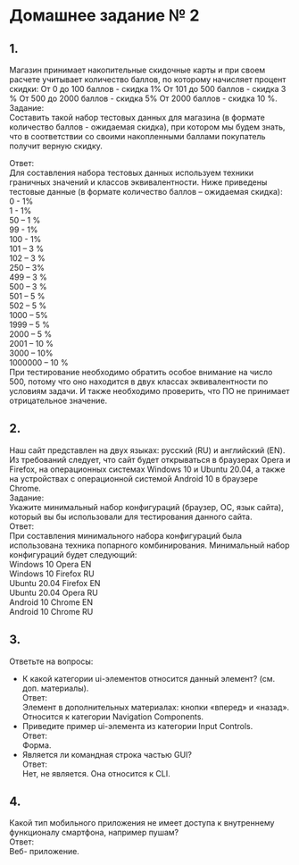 # Домашнее задание № 2

## 1.  
Магазин принимает накопительные скидочные карты и при своем расчете учитывает количество баллов, по которому начисляет процент скидки: От 0 до 100 баллов - скидка 1% От 101 до 500 баллов - скидка 3 % От 500 до 2000 баллов - скидка 5% От 2000 баллов - скидка 10 %.  
Задание:  
Составить такой набор тестовых данных для магазина (в формате количество баллов - ожидаемая скидка), при котором мы будем знать, что в соответствии со своими накопленными баллами покупатель получит верную скидку. 
  
Ответ:  
Для составления набора тестовых данных используем техники граничных значений и классов эквивалентности. Ниже приведены тестовые данные (в формате количество баллов – ожидаемая скидка):  
 0 - 1%  
 1 - 1%  
50 – 1 %  
99 - 1%  
100 - 1%  
101 – 3 %  
102 – 3 %  
250 – 3%  
499 – 3 %  
500 – 3 %  
501 – 5 %  
502 – 5 %  
1000 – 5%  
1999 – 5 %  
2000 – 5 %  
2001 – 10 %  
3000 – 10%  
1000000 – 10 %  
При тестирование необходимо обратить особое внимание на число 500, потому что оно находится в двух классах эквивалентности по условиям задачи. И также необходимо проверить, что ПО не принимает отрицательное значение.  

## 2. 
Наш сайт представлен на двух языках: русский (RU) и английский (EN). Из требований следует, что сайт будет открываться в браузерах Opera и Firefox, на операционных системах Windows 10 и Ubuntu 20.04, а также на устройствах с операционной системой Android 10 в браузере Chrome.   
Задание:  
Укажите минимальный набор конфигураций (браузер, ОС, язык сайта), который вы бы использовали для тестирования данного сайта.  
Ответ:  
При составления минимального набора конфигураций была использована техника попарного комбинирования.  Минимальный набор конфигураций будет следующий:  
Windows 10 	Opera	EN  
Windows 10 	Firefox	RU  
Ubuntu 20.04	Firefox	EN  
Ubuntu 20.04	Opera	RU  
Android 10	Chrome	EN  
Android 10	Chrome	RU  
		
## 3.  
Ответьте на вопросы:  
 - К какой категории ui-элементов относится данный элемент? (см. доп. материалы).  
Ответ:  
Элемент в дополнительных материалах: кнопки «вперед» и «назад». Относится к категории Navigation Components.  
- Приведите пример  ui-элемента из категории Input Controls.  
Ответ:  
Форма.  
- Является ли командная строка частью GUI?  
Ответ:  
Нет, не является. Она относится к CLI.

## 4.  
Какой тип мобильного приложения не имеет доступа к внутреннему функционалу смартфона, например пушам?  
Ответ:  
Веб- приложение.

